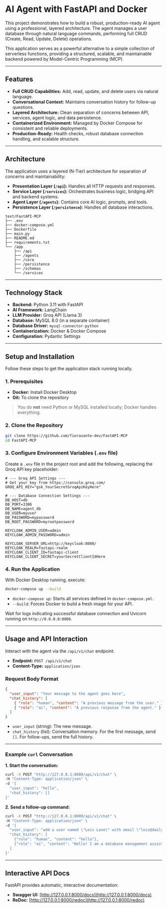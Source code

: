 # AI Agent with FastAPI and Docker

This project demonstrates how to build a robust, production-ready AI agent using a professional, layered architecture. The agent manages a user database through natural language commands, performing full CRUD (Create, Read, Update, Delete) operations.

This application serves as a powerful alternative to a simple collection of serverless functions, providing a structured, scalable, and maintainable backend powered by Model-Centric Programming (MCP).

---

## Features

- **Full CRUD Capabilities:** Add, read, update, and delete users via natural language.
- **Conversational Context:** Maintains conversation history for follow-up questions.
- **Layered Architecture:** Clean separation of concerns between API, services, agent logic, and data persistence.
- **Containerized Environment:** Managed by Docker Compose for consistent and reliable deployments.
- **Production-Ready:** Health checks, robust database connection handling, and scalable structure.

---

## Architecture

The application uses a layered (N-Tier) architecture for separation of concerns and maintainability:

- **Presentation Layer (`/api`):** Handles all HTTP requests and responses.
- **Service Layer (`/services`):** Orchestrates business logic, bridging API and backend systems.
- **Agent Layer (`/agents`):** Contains core AI logic, prompts, and tools.
- **Persistence Layer (`/persistence`):** Handles all database interactions.

```
text/FastAPI-MCP
├── .env
├── docker-compose.yml
├── Dockerfile
├── main.py
├── README.md
├── requirements.txt
└── /app
    ├── /api
    ├── /agents
    ├── /core
    ├── /persistence
    ├── /schemas
    └── /services
```

---

## Technology Stack

- **Backend:** Python 3.11 with FastAPI
- **AI Framework:** LangChain
- **LLM Provider:** Groq API (Llama 3)
- **Database:** MySQL 8.0 (in a separate container)
- **Database Driver:** `mysql-connector-python`
- **Containerization:** Docker & Docker Compose
- **Configuration:** Pydantic Settings

---

## Setup and Installation

Follow these steps to get the application stack running locally.

### 1. Prerequisites

- **Docker:** Install Docker Desktop
- **Git:** To clone the repository

> You do **not** need Python or MySQL installed locally; Docker handles everything.

### 2. Clone the Repository

```bash
git clone https://github.com/fioravante-dev/FastAPI-MCP
cd FastAPI-MCP
```

### 3. Configure Environment Variables (`.env` file)

Create a `.env` file in the project root and add the following, replacing the Groq API key placeholder:

```env
# --- Groq API Settings ---
# Get your key from https://console.groq.com/
GROQ_API_KEY="gsk_YourSecretGroqApiKeyHere"

# --- Database Connection Settings ---
DB_HOST=db
DB_PORT=3306
DB_NAME=agent_db
DB_USER=myuser
DB_PASSWORD=mypassword
DB_ROOT_PASSWORD=myrootpassword

KEYCLOAK_ADMIN_USER=admin
KEYCLOAK_ADMIN_PASSWORD=admin

KEYCLOAK_SERVER_URL=http://keycloak:8080/
KEYCLOAK_REALM=fastapi-realm
KEYCLOAK_CLIENT_ID=fastapi-client
KEYCLOAK_CLIENT_SECRET=yourSecretClientIdHere
```

### 4. Run the Application

With Docker Desktop running, execute:

```bash
docker-compose up --build
```

- `docker-compose up`: Starts all services defined in `docker-compose.yml`.
- `--build`: Forces Docker to build a fresh image for your API.

Wait for logs indicating successful database connection and Uvicorn running on `http://0.0.0.0:8000`.

---

## Usage and API Interaction

Interact with the agent via the `/api/v1/chat` endpoint.

- **Endpoint:** `POST /api/v1/chat`
- **Content-Type:** `application/json`

### Request Body Format

```json
{
  "user_input": "Your message to the agent goes here",
  "chat_history": [
    { "role": "human", "content": "A previous message from the user." },
    { "role": "ai", "content": "A previous response from the agent." }
  ]
}
```

- `user_input` (string): The new message.
- `chat_history` (list): Conversation memory. For the first message, send `[]`. For follow-ups, send the full history.

---

### Example `curl` Conversation

**1. Start the conversation:**

```bash
curl -X POST "http://127.0.0.1:8000/api/v1/chat" \
-H "Content-Type: application/json" \
-d '{
  "user_input": "hello",
  "chat_history": []
}'
```

**2. Send a follow-up command:**

```bash
curl -X POST "http://127.0.0.1:8000/api/v1/chat" \
-H "Content-Type: application/json" \
-d '{
  "user_input": "add a user named \"Lois Lane\" with email \"lois@dailyplanet.com\"",
  "chat_history": [
    {"role": "human", "content": "hello"},
    {"role": "ai", "content": "Hello! I am a database management assistant..."}
  ]
}'
```

---

## Interactive API Docs

FastAPI provides automatic, interactive documentation:

- **Swagger UI:** [http://127.0.0.1:8000/docs](http://127.0.0.1:8000/docs)
- **ReDoc:** [http://127.0.0.1:8000/redoc](http://127.0.0.1:8000/redoc)
